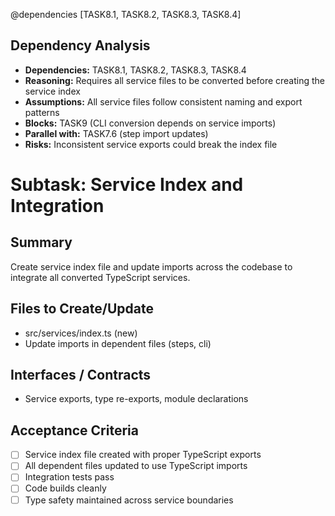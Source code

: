 @dependencies [TASK8.1, TASK8.2, TASK8.3, TASK8.4]

<!-- DEPENDENCY REASONING -->
## Dependency Analysis
- **Dependencies:** TASK8.1, TASK8.2, TASK8.3, TASK8.4
- **Reasoning:** Requires all service files to be converted before creating the service index
- **Assumptions:** All service files follow consistent naming and export patterns
- **Blocks:** TASK9 (CLI conversion depends on service imports)
- **Parallel with:** TASK7.6 (step import updates)
- **Risks:** Inconsistent service exports could break the index file

# Subtask: Service Index and Integration

## Summary
Create service index file and update imports across the codebase to integrate all converted TypeScript services.

## Files to Create/Update
- src/services/index.ts (new)
- Update imports in dependent files (steps, cli)

## Interfaces / Contracts
- Service exports, type re-exports, module declarations

## Acceptance Criteria
- [ ] Service index file created with proper TypeScript exports
- [ ] All dependent files updated to use TypeScript imports
- [ ] Integration tests pass
- [ ] Code builds cleanly
- [ ] Type safety maintained across service boundaries